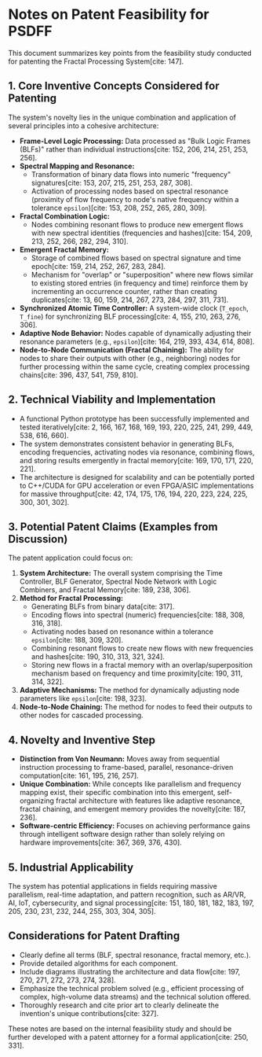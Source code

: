 # Notes on Patent Feasibility for PSDFF

This document summarizes key points from the feasibility study conducted for patenting the Fractal Processing System[cite: 147].

## 1. Core Inventive Concepts Considered for Patenting

The system's novelty lies in the unique combination and application of several principles into a cohesive architecture:

* **Frame-Level Logic Processing:** Data processed as "Bulk Logic Frames (BLFs)" rather than individual instructions[cite: 152, 206, 214, 251, 253, 256].
* **Spectral Mapping and Resonance:**
    * Transformation of binary data flows into numeric "frequency" signatures[cite: 153, 207, 215, 251, 253, 287, 308].
    * Activation of processing nodes based on spectral resonance (proximity of flow frequency to node's native frequency within a tolerance `epsilon`)[cite: 153, 208, 252, 265, 280, 309].
* **Fractal Combination Logic:**
    * Nodes combining resonant flows to produce new emergent flows with new spectral identities (frequencies and hashes)[cite: 154, 209, 213, 252, 266, 282, 294, 310].
* **Emergent Fractal Memory:**
    * Storage of combined flows based on spectral signature and time epoch[cite: 159, 214, 252, 267, 283, 284].
    * Mechanism for "overlap" or "superposition" where new flows similar to existing stored entries (in frequency and time) reinforce them by incrementing an occurrence counter, rather than creating duplicates[cite: 13, 60, 159, 214, 267, 273, 284, 297, 311, 731].
* **Synchronized Atomic Time Controller:** A system-wide clock (`T_epoch`, `T_fine`) for synchronizing BLF processing[cite: 4, 155, 210, 263, 276, 306].
* **Adaptive Node Behavior:** Nodes capable of dynamically adjusting their resonance parameters (e.g., `epsilon`)[cite: 164, 219, 393, 434, 614, 808].
* **Node-to-Node Communication (Fractal Chaining):** The ability for nodes to share their outputs with other (e.g., neighboring) nodes for further processing within the same cycle, creating complex processing chains[cite: 396, 437, 541, 759, 810].

## 2. Technical Viability and Implementation

* A functional Python prototype has been successfully implemented and tested iteratively[cite: 2, 166, 167, 168, 169, 193, 220, 225, 241, 299, 449, 538, 616, 660].
* The system demonstrates consistent behavior in generating BLFs, encoding frequencies, activating nodes via resonance, combining flows, and storing results emergently in fractal memory[cite: 169, 170, 171, 220, 221].
* The architecture is designed for scalability and can be potentially ported to C++/CUDA for GPU acceleration or even FPGA/ASIC implementations for massive throughput[cite: 42, 174, 175, 176, 194, 220, 223, 224, 225, 300, 301, 302].

## 3. Potential Patent Claims (Examples from Discussion)

The patent application could focus on:

1.  **System Architecture:** The overall system comprising the Time Controller, BLF Generator, Spectral Node Network with Logic Combiners, and Fractal Memory[cite: 189, 238, 306].
2.  **Method for Fractal Processing:**
    * Generating BLFs from binary data[cite: 317].
    * Encoding flows into spectral (numeric) frequencies[cite: 188, 308, 316, 318].
    * Activating nodes based on resonance within a tolerance `epsilon`[cite: 188, 309, 320].
    * Combining resonant flows to create new flows with new frequencies and hashes[cite: 190, 310, 313, 321, 324].
    * Storing new flows in a fractal memory with an overlap/superposition mechanism based on frequency and time proximity[cite: 190, 311, 314, 322].
3.  **Adaptive Mechanisms:** The method for dynamically adjusting node parameters like `epsilon`[cite: 198, 323].
4.  **Node-to-Node Chaining:** The method for nodes to feed their outputs to other nodes for cascaded processing.

## 4. Novelty and Inventive Step

* **Distinction from Von Neumann:** Moves away from sequential instruction processing to frame-based, parallel, resonance-driven computation[cite: 161, 195, 216, 257].
* **Unique Combination:** While concepts like parallelism and frequency mapping exist, their specific combination into this emergent, self-organizing fractal architecture with features like adaptive resonance, fractal chaining, and emergent memory provides the novelty[cite: 187, 236].
* **Software-centric Efficiency:** Focuses on achieving performance gains through intelligent software design rather than solely relying on hardware improvements[cite: 367, 369, 376, 430].

## 5. Industrial Applicability

The system has potential applications in fields requiring massive parallelism, real-time adaptation, and pattern recognition, such as AR/VR, AI, IoT, cybersecurity, and signal processing[cite: 151, 180, 181, 182, 183, 197, 205, 230, 231, 232, 244, 255, 303, 304, 305].

## Considerations for Patent Drafting

* Clearly define all terms (BLF, spectral resonance, fractal memory, etc.).
* Provide detailed algorithms for each component.
* Include diagrams illustrating the architecture and data flow[cite: 197, 270, 271, 272, 273, 274, 328].
* Emphasize the technical problem solved (e.g., efficient processing of complex, high-volume data streams) and the technical solution offered.
* Thoroughly research and cite prior art to clearly delineate the invention's unique contributions[cite: 327].

These notes are based on the internal feasibility study and should be further developed with a patent attorney for a formal application[cite: 250, 331].
